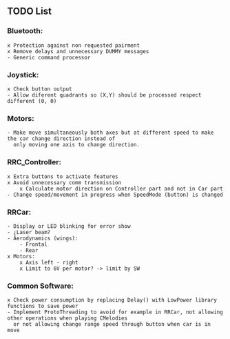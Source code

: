 ## TODO List

### Bluetooth:
	x Protection against non requested pairment
	x Remove delays and unnecessary DUMMY messages
	- Generic command processor
	
### Joystick:
	x Check button output
	- Allow diferent quadrants so (X,Y) should be processed respect different (0, 0)

### Motors:
	- Make move simultaneously both axes but at different speed to make the car change direction instead of
	  only moving one axis to change direction.

### RRC_Controller:
	x Extra buttons to activate features
	x Avoid unnecessary comm transmission
		x Calculate motor direction on Controller part and not in Car part
	- Change speed/movement in progress when SpeedMode (button) is changed

### RRCar:
	- Display or LED blinking for error show
	- ¿Laser beam?
	- Aerodynamics (wings):
		- Frontal
		- Rear
	x Motors:
		x Axis left - right
		x Limit to 6V per motor? -> limit by SW

### Common Software:
	x Check power consumption by replacing Delay() with LowPower library functions to save power
	- Implement ProtoThreading to avoid for example in RRCar, not allowing other operations when playing CMelodies
	  or not allowing change range speed through button when car is in move